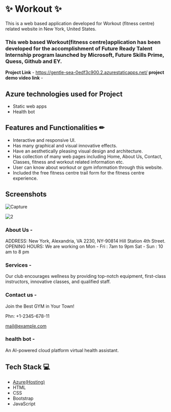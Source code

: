 # ✨ Workout ✨

This is a web based application developed for Workout (fitness centre) related website in New York, United States.

### This web based Workout(fitness centre)application has been developed for the accomplishment of Future Ready Talent Internship program launched by Microsoft, Future Skills Prime, Quess, Github and EY.


**Project Link** - https://gentle-sea-0edf3c900.2.azurestaticapps.net/
**project demo video link** - 

## Azure technologies used for Project

- Static web apps
- Health bot

## Features and Functionalities ✏

- Interactive and responsive UI.
- Has many graphical and visual innovative effects.
- Have an aesthetically pleasing visual design and architecture.
- Has collection of many web pages including Home, About Us, Contact, Classes, fitness and workout related information etc.
- User can know about workout or gym information through this website.
- Included the free fitness centre trail form for the fitness centre experience.

## Screenshots


![Capture](https://user-images.githubusercontent.com/121605316/210095250-ba879f64-1014-42b2-8dff-71b65ee1b0ed.PNG)


   
![2](https://user-images.githubusercontent.com/121605316/210095260-604cacea-ebd7-4b7e-ab63-4d03c145a8c9.PNG)

### About Us -
ADDRESS:
New York, Alexandria, VA 2230, NY-90814 Hill Station 4th Street.
OPENING HOURS:
We are working on
 Mon - Fri : 7am to 9pm
 Sat - Sun : 10 am to 8 pm


### Services -
Our club encourages wellness by providing top-notch equipment, first-class instructors, innovative classes, and qualified staff.


### Contact us -
Join the Best GYM in Your Town!

 Phn: +1-2345-678-11

 mail@example.com

### health bot -
An AI-powered cloud platform virtual health assistant.


## Tech Stack 💻

- [Azure(Hosting)](https://azure.microsoft.com/en-in/features/azure-portal/)
- HTML
- CSS
- Bootstrap
- JavaScript

